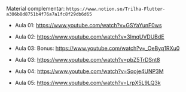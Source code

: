 Material complementar: `https://www.notion.so/Trilha-Flutter-a306b8d8751b4f76a7a1fc8f29db6d65`

- Aula 01: https://www.youtube.com/watch?v=GSYaYunF0ws

- Aula 02: https://www.youtube.com/watch?v=3ImqUVDUBdE

- Aula 03: Bonus: https://www.youtube.com/watch?v=_OeByq1RXu0

- Aula 03: https://www.youtube.com/watch?v=pbZ5TrDSnt8

- Aula 04: https://www.youtube.com/watch?v=Sqoje4UNP3M

- Aula 05: https://www.youtube.com/watch?v=LrpX5L9LQ3k
